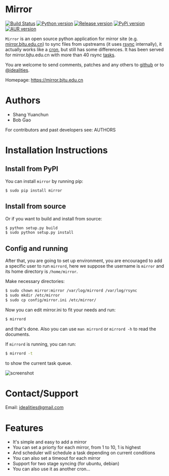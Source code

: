 # Mirror

[![Build Status]][Github Actions] [![Python version]][PyPI] [![Release version]][Release url] [![PyPi version]][PyPI] [![AUR version]][AUR]

`Mirror` is an open source python application for mirror site (e.g. [mirror.bjtu.edu.cn](https://mirror.bjtu.edu.cn)) to sync files from upstreams (it uses [rsync](http://rsync.samba.org/) internally), it actually works like a [cron](http://en.wikipedia.org/wiki/Cron), but still has some differences. It has been served for mirror.bjtu.edu.cn with more than 40 rsync [tasks](https://mirror.bjtu.edu.cn).

You are welcome to send comments, patches and any others to [github](https://github.com/ideal/mirror/issues) or to [@idealities](http://twitter.com/idealities).

Homepage: https://mirror.bjtu.edu.cn

Authors
=======

* Shang Yuanchun
* Bob Gao

For contributors and past developers see: 
    AUTHORS

Installation Instructions
=========================

## Install from PyPI

You can install `mirror` by running pip:

```bash
$ sudo pip install mirror
```

## Install from source

Or if you want to build and install from source:

```bash
$ python setup.py build
$ sudo python setup.py install
```

## Config and running

After that, you are going to set up environment, you are encouraged to add a specific user to run `mirrord`, here we suppose the username is `mirror` and its home directory is `/home/mirror`.

Make necessary directories:

```bash
$ sudo chown mirror:mirror /var/log/mirrord /var/log/rsync
$ sudo mkdir /etc/mirror
$ sudo cp config/mirror.ini /etc/mirror/
```

Now you can edit mirror.ini to fit your needs and run:
```bash
$ mirrord
```
and that's done. Also you can use `man mirrord` or `mirrord -h` to read the documents.

If `mirrord` is running, you can run:
```bash
$ mirrord -t
```
to show the current task queue.

<img src="http://ideal.github.io/mirror/images/tasks.png" alt="screenshot" />

Contact/Support
===============

Email: idealities@gmail.com

Features
========

 * It's simple and easy to add a mirror
 * You can set a priorty for each mirror, from 1 to 10, 1 is highest
 * And scheduler will schedule a task depending on current conditions
 * You can also set a timeout for each mirror
 * Support for two stage syncing (for ubuntu, debian)
 * You can also use it as another cron...

[Build Status Old]: https://img.shields.io/travis/ideal/mirror/master.svg?logo=github
[Build Status]:     https://img.shields.io/github/workflow/status/ideal/mirror/Mirror%20test
[Github Actions]:   https://github.com/ideal/mirror/actions
[Travis CI]:        https://travis-ci.org/ideal/mirror
[Release version]:  https://img.shields.io/github/release/ideal/mirror.svg?logo=github
[Release url]:      https://github.com/ideal/mirror/releases/latest
[Python version]:   https://img.shields.io/pypi/pyversions/mirror.svg?logo=python
[PyPI version]:    https://img.shields.io/pypi/v/mirror.svg?logo=python
[PyPI]:            https://pypi.python.org/pypi/mirror
[AUR version]:     https://img.shields.io/aur/version/mirror.svg?logo=arch-linux
[AUR]:             https://aur.archlinux.org/packages/mirror
